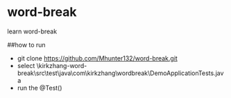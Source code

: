 # word-break
learn word-break

##how to run 
- git clone https://github.com/Mhunter132/word-break.git
- select  \kirkzhang-word-break\src\test\java\com\kirkzhang\wordbreak\DemoApplicationTests.java
- run the @Test()